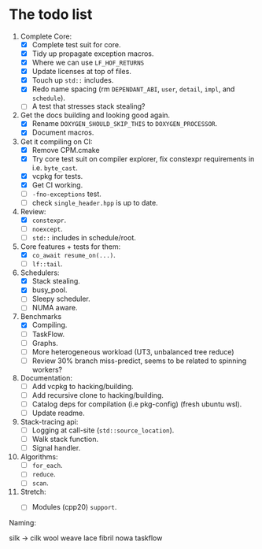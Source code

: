 # The todo list

1. Complete Core:
      - [x] Complete test suit for core.
      - [x] Tidy up propagate exception macros.
      - [x] Where we can use `LF_HOF_RETURNS`
      - [x] Update licenses at top of files.
      - [x] Touch up `std::` includes.
      - [x] Redo name spacing (rm `DEPENDANT_ABI`, `user`, `detail`, `impl`, and `schedule`).
      - [ ] A test that stresses stack stealing?

2. Get the docs building and looking good again.
      - [x] Rename `DOXYGEN_SHOULD_SKIP_THIS` to `DOXYGEN_PROCESSOR`.
      - [x] Document macros.

3. Get it compiling on CI:
      - [x] Remove CPM.cmake
      - [x] Try core test suit on compiler explorer, fix constexpr requirements in i.e. `byte_cast`.
      - [x] vcpkg for tests.
      - [x] Get CI working.
      - [ ] `-fno-exceptions` test.
      - [ ] check `single_header.hpp` is up to date.

4. Review: 
      - [x] `constexpr`.
      - [ ] `noexcept`.
      - [ ] `std::` includes in schedule/root.

5. Core features + tests for them:
      - [x] `co_await resume_on(...)`.
      - [ ] `lf::tail`.

6. Schedulers:
      - [x] Stack stealing.
      - [x] busy_pool.
      - [ ] Sleepy scheduler.
      - [ ] NUMA aware.

7. Benchmarks 
      - [x] Compiling.
      - [ ] TaskFlow.
      - [ ] Graphs.
      - [ ] More heterogeneous workload (UT3, unbalanced tree reduce)
      - [ ] Review 30% branch miss-predict, seems to be related to spinning workers?

8. Documentation:
      - [ ] Add vcpkg to hacking/building.
      - [ ] Add recursive clone to hacking/building.
      - [ ] Catalog deps for compilation (i.e pkg-config) (fresh ubuntu wsl).
      - [ ] Update readme.

9. Stack-tracing api:
      - [ ] Logging at call-site (`std::source_location`).
      - [ ] Walk stack function.
      - [ ] Signal handler.

10. Algorithms: 
      - [ ] `for_each`.
      - [ ] `reduce`.
      - [ ] `scan`.

11. Stretch:
      - [ ] Modules (cpp20) `support`.



Naming:

silk -> cilk
wool
weave 
lace
fibril
nowa
taskflow 















